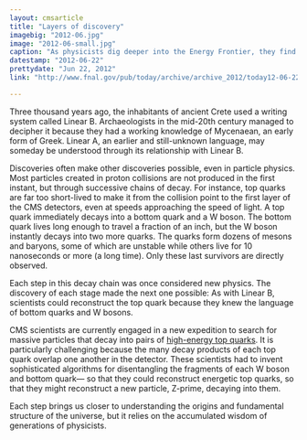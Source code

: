 ```yaml
---
layout: cmsarticle
title: "Layers of discovery"
imagebig: "2012-06.jpg"
image: "2012-06-small.jpg"
caption: "As physicists dig deeper into the Energy Frontier, they find new particles through their decays into known ones."
datestamp: "2012-06-22"
prettydate: "Jun 22, 2012"
link: "http://www.fnal.gov/pub/today/archive/archive_2012/today12-06-22.html"

---
```


Three thousand years ago, the inhabitants of ancient Crete used a writing system called Linear B. Archaeologists in the mid-20th century managed to decipher it because they had a working knowledge of Mycenaean, an early form of Greek. Linear A, an earlier and still-unknown language, may someday be understood through its relationship with Linear B.

Discoveries often make other discoveries possible, even in particle physics. Most particles created in proton collisions are not produced in the first instant, but through successive chains of decay. For instance, top quarks are far too short-lived to make it from the collision point to the first layer of the CMS detectors, even at speeds approaching the speed of light. A top quark immediately decays into a bottom quark and a W boson. The bottom quark lives long enough to travel a fraction of an inch, but the W boson instantly decays into two more quarks. The quarks form dozens of mesons and baryons, some of which are unstable while others live for 10 nanoseconds or more (a long time). Only these last survivors are directly observed.

Each step in this decay chain was once considered new physics. The discovery of each stage made the next one possible: As with Linear B, scientists could reconstruct the top quark because they knew the language of bottom quarks and W bosons.

CMS scientists are currently engaged in a new expedition to search for massive particles that decay into pairs of [high-energy top quarks](http://arxiv.org/abs/1204.2488). It is particularly challenging because the many decay products of each top quark overlap one another in the detector. These scientists had to invent sophisticated algorithms for disentangling the fragments of each W boson and bottom quark— so that they could reconstruct energetic top quarks, so that they might reconstruct a new particle, Z-prime, decaying into them.

Each step brings us closer to understanding the origins and fundamental structure of the universe, but it relies on the accumulated wisdom of generations of physicists.

